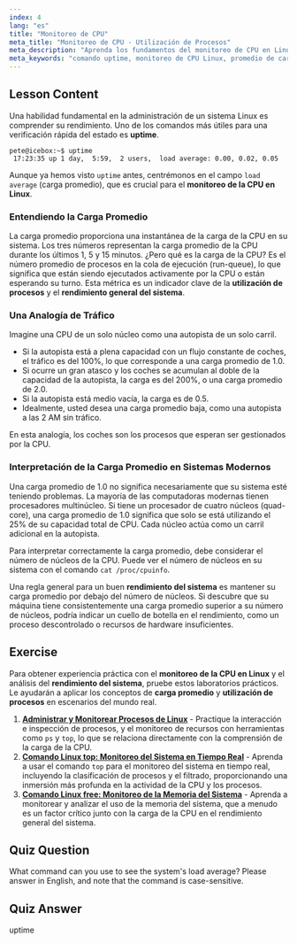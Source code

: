 ```yaml
---
index: 4
lang: "es"
title: "Monitoreo de CPU"
meta_title: "Monitoreo de CPU - Utilización de Procesos"
meta_description: "Aprenda los fundamentos del monitoreo de CPU en Linux usando el comando uptime. Esta guía para principiantes explica cómo interpretar el promedio de carga, entender la utilización de procesos y evaluar el rendimiento del sistema."
meta_keywords: "comando uptime, monitoreo de CPU Linux, promedio de carga, rendimiento del sistema, utilización de procesos, tutorial Linux, guía para principiantes"
---
```


## Lesson Content

Una habilidad fundamental en la administración de un sistema Linux es comprender su rendimiento. Uno de los comandos más útiles para una verificación rápida del estado es **uptime**.

```
pete@icebox:~$ uptime
 17:23:35 up 1 day,  5:59,  2 users,  load average: 0.00, 0.02, 0.05
```

Aunque ya hemos visto `uptime` antes, centrémonos en el campo `load average` (carga promedio), que es crucial para el **monitoreo de la CPU en Linux**.

### Entendiendo la Carga Promedio

La carga promedio proporciona una instantánea de la carga de la CPU en su sistema. Los tres números representan la carga promedio de la CPU durante los últimos 1, 5 y 15 minutos. ¿Pero qué es la carga de la CPU? Es el número promedio de procesos en la cola de ejecución (run-queue), lo que significa que están siendo ejecutados activamente por la CPU o están esperando su turno. Esta métrica es un indicador clave de la **utilización de procesos** y el **rendimiento general del sistema**.

### Una Analogía de Tráfico

Imagine una CPU de un solo núcleo como una autopista de un solo carril.

- Si la autopista está a plena capacidad con un flujo constante de coches, el tráfico es del 100%, lo que corresponde a una carga promedio de 1.0.
- Si ocurre un gran atasco y los coches se acumulan al doble de la capacidad de la autopista, la carga es del 200%, o una carga promedio de 2.0.
- Si la autopista está medio vacía, la carga es de 0.5.
- Idealmente, usted desea una carga promedio baja, como una autopista a las 2 AM sin tráfico.

En esta analogía, los coches son los procesos que esperan ser gestionados por la CPU.

### Interpretación de la Carga Promedio en Sistemas Modernos

Una carga promedio de 1.0 no significa necesariamente que su sistema esté teniendo problemas. La mayoría de las computadoras modernas tienen procesadores multinúcleo. Si tiene un procesador de cuatro núcleos (quad-core), una carga promedio de 1.0 significa que solo se está utilizando el 25% de su capacidad total de CPU. Cada núcleo actúa como un carril adicional en la autopista.

Para interpretar correctamente la carga promedio, debe considerar el número de núcleos de la CPU. Puede ver el número de núcleos en su sistema con el comando `cat /proc/cpuinfo`.

Una regla general para un buen **rendimiento del sistema** es mantener su carga promedio por debajo del número de núcleos. Si descubre que su máquina tiene consistentemente una carga promedio superior a su número de núcleos, podría indicar un cuello de botella en el rendimiento, como un proceso descontrolado o recursos de hardware insuficientes.

## Exercise

Para obtener experiencia práctica con el **monitoreo de la CPU en Linux** y el análisis del **rendimiento del sistema**, pruebe estos laboratorios prácticos. Le ayudarán a aplicar los conceptos de **carga promedio** y **utilización de procesos** en escenarios del mundo real.

1.  **[Administrar y Monitorear Procesos de Linux](https://labex.io/es/labs/comptia-manage-and-monitor-linux-processes-590864)** - Practique la interacción e inspección de procesos, y el monitoreo de recursos con herramientas como `ps` y `top`, lo que se relaciona directamente con la comprensión de la carga de la CPU.
2.  **[Comando Linux top: Monitoreo del Sistema en Tiempo Real](https://labex.io/es/labs/linux-linux-top-command-real-time-system-monitoring-388500)** - Aprenda a usar el comando `top` para el monitoreo del sistema en tiempo real, incluyendo la clasificación de procesos y el filtrado, proporcionando una inmersión más profunda en la actividad de la CPU y los procesos.
3.  **[Comando Linux free: Monitoreo de la Memoria del Sistema](https://labex.io/es/labs/linux-linux-free-command-monitoring-system-memory-388496)** - Aprenda a monitorear y analizar el uso de la memoria del sistema, que a menudo es un factor crítico junto con la carga de la CPU en el rendimiento general del sistema.

## Quiz Question

What command can you use to see the system's load average? Please answer in English, and note that the command is case-sensitive.

## Quiz Answer

uptime
